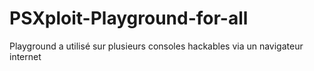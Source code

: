 

# PSXploit-Playground-for-all
Playground a utilisé sur plusieurs consoles hackables via un navigateur internet
